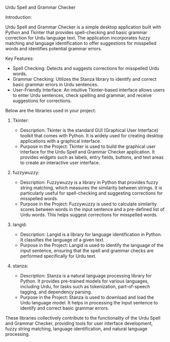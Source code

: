 Urdu Spell and Grammar Checker

Introduction:

Urdu Spell and Grammar Checker is a simple desktop application built with Python and Tkinter that provides spell-checking and basic grammar correction for Urdu language text. The application incorporates fuzzy matching and language identification to offer suggestions for misspelled words and identifies potential grammar errors.

Key Features:

- Spell Checking: Detects and suggests corrections for misspelled Urdu words.
- Grammar Checking: Utilizes the Stanza library to identify and correct basic grammar errors in Urdu sentences.
- User-Friendly Interface: An intuitive Tkinter-based interface allows users to enter Urdu sentences, check spelling and grammar, and receive suggestions for corrections.

Below are the libraries used in your project:

1. Tkinter:
   - Description: Tkinter is the standard GUI (Graphical User Interface) toolkit that comes with Python. It is widely used for creating desktop applications with a graphical interface.
   - Purpose in the Project: Tkinter is used to build the graphical user interface for the Urdu Spell and Grammar Checker application. It provides widgets such as labels, entry fields, buttons, and text areas to create an interactive user interface.

2. fuzzywuzzy:
   - Description: Fuzzywuzzy is a library in Python that provides fuzzy string matching, which measures the similarity between strings. It is particularly useful for spell-checking and suggesting corrections for misspelled words.
   - Purpose in the Project: Fuzzywuzzy is used to calculate similarity scores between words in the input sentence and a pre-defined list of Urdu words. This helps suggest corrections for misspelled words.

3. langid:
   - Description: Langid is a library for language identification in Python. It classifies the language of a given text.
   - Purpose in the Project: Langid is used to identify the language of the input sentence, ensuring that the spell and grammar checks are performed specifically for Urdu text.

4. stanza:
   - Description: Stanza is a natural language processing library for Python. It provides pre-trained models for various languages, including Urdu, for tasks such as tokenization, part-of-speech tagging, and dependency parsing.
   - Purpose in the Project: Stanza is used to download and load the Urdu language model. It helps in processing the input sentence to identify and correct basic grammar errors.

These libraries collectively contribute to the functionality of the Urdu Spell and Grammar Checker, providing tools for user interface development, fuzzy string matching, language identification, and natural language processing.
